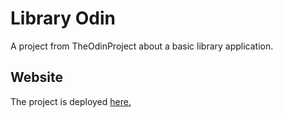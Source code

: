 # Library Odin
A project from TheOdinProject about a basic library application.

## Website
The project is deployed [here.](https://crispdeserving.github.io/library-odin)
